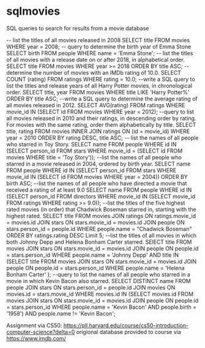 # sqlmovies
SQL queries to search for results from a movie database

-- list the titles of all movies released in 2008 
SELECT title FROM movies WHERE year = 2008;
-- query to determine the birth year of Emma Stone
 SELECT birth FROM people WHERE name = 'Emma Stone';
--  list the titles of all movies with a release date on or after 2018, in alphabetical order.
SELECT title FROM movies WHERE year >= 2018 ORDER BY title ASC;
-- determine the number of movies with an IMDb rating of 10.0.
SELECT COUNT (rating) FROM ratings WHERE rating = 10.0;
--write a SQL query to list the titles and release years of all Harry Potter movies, in chronological order.
SELECT title, year FROM movies WHERE title  LIKE 'Harry Potter%' ORDER BY title ASC;
--write a SQL query to determine the average rating of all movies released in 2012.
SELECT AVG(rating) FROM ratings WHERE movie_id IN (SELECT id FROM movies WHERE year = 2012);
--query to list all movies released in 2010 and their ratings, in descending order by rating. For movies with the same rating, order them alphabetically by title.
SELECT title, rating FROM movies INNER JOIN ratings ON (id = movie_id) WHERE year = 2010 ORDER BY rating DESC, title ASC;
-- list the names of all people who starred in Toy Story.
SELECT name FROM people WHERE id IN (SELECT person_id FROM stars WHERE movie_id = (SELECT id FROM movies WHERE title = 'Toy Story'));
--list the names of all people who starred in a movie released in 2004, ordered by birth year.
 SELECT name FROM people WHERE id IN (SELECT person_id FROM stars WHERE movie_id IN (SELECT id FROM movies WHERE year = 2004)) ORDER BY birth ASC;
--list the names of all people who have directed a movie that received a rating of at least 9.0
SELECT name FROM people WHERE id IN (SELECT person_id FROM directors WHERE movie_id IN (SELECT movie_id FROM ratings WHERE rating >= 9.0));
--list the titles of the five highest rated movies (in order) that Chadwick Boseman starred in, starting with the highest rated.
SELECT title FROM movies JOIN ratings ON ratings.movie_id = movies.id JOIN stars ON stars.movie_id = movies.id JOIN people ON stars.person_id = people.id WHERE people.name = "Chadwick Boseman" ORDER BY ratings.rating DESC Limit 5;
--list the titles of all movies in which both Johnny Depp and Helena Bonham Carter starred.
SElECT title FROM movies
JOIN stars ON stars.movie_id = movies.id
JOIN people ON people.id = stars.person_id
WHERE people.name = 'Johnny Depp'
AND title IN
(SELECT title FROM movies
JOIN stars ON stars.movie_id = movies.id
JOIN people ON people.id = stars.person_id
WHERE people.name = 'Helena Bonham Carter'
);
--query to list the names of all people who starred in a movie in which Kevin Bacon also starred.
SELECT DISTINCT name FROM people
JOIN stars ON stars.person_id = people.id
JOIN movies ON movies.id = stars.movie_id
WHERE movies.id IN
(SELECT movies.id FROM movies
JOIN stars ON stars.movie_id = movies.id
JOIN people ON people.id = stars.person_id
WHERE people.name = 'Kevin Bacon' AND people.birth = '1958')
AND people.name != 'Kevin Bacon';

Assignment via CS50: https://pll.harvard.edu/course/cs50-introduction-computer-science?delta=0
origional database provided to course via https://www.imdb.com/
